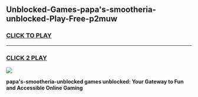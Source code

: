 
## Unblocked-Games-papa's-smootheria-unblocked-Play-Free-p2muw
<h3>
<a href="https://premium76.site?title=papa's-smootheria-unblocked&ref=12A">CLICK TO PLAY</a></h3>
<hr>

<h3>
<a href="https://premium76.site?title=papa's-smootheria-unblocked&ref=12A">CLICK 2 PLAY</a>
  
</h3>

<a href="https://premium76.site?title=papa's-smootheria-unblocked&ref=12A"><img src="https://clearcache.store/games.png"></a>


**papa's-smootheria-unblocked games unblocked: Your Gateway to Fun and Accessible Online Gaming**
